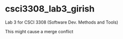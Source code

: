 # csci3308_lab3_girish
Lab 3 for CSCI 3308 (Software Dev. Methods and Tools)

This might cause a merge conflict
